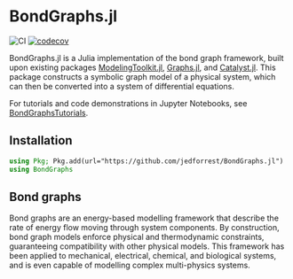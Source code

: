 # BondGraphs.jl

![CI](https://github.com/jedforrest/BondGraphs.jl/actions/workflows/CI.yml/badge.svg)
[![codecov](https://codecov.io/gh/jedforrest/BondGraphs.jl/branch/master/graph/badge.svg)](https://codecov.io/gh/jedforrest/BondGraphs.jl)

BondGraphs.jl is a Julia implementation of the bond graph framework, built upon existing packages [ModelingToolkit.jl](https://github.com/SciML/ModelingToolkit.jl), [Graphs.jl](https://github.com/JuliaGraphs/Graphs.jl), and [Catalyst.jl](https://github.com/SciML/Catalyst.jl). This package constructs a symbolic graph model of a physical system, which can then be converted into a system of differential equations.

For tutorials and code demonstrations in Jupyter Notebooks, see [BondGraphsTutorials](https://github.com/jedforrest/BondGraphsTutorials).

## Installation
```julia
using Pkg; Pkg.add(url="https://github.com/jedforrest/BondGraphs.jl")
using BondGraphs
```

## Bond graphs
Bond graphs are an energy-based modelling framework that describe the rate of energy flow moving through system components. By construction, bond graph models enforce physical and thermodynamic constraints, guaranteeing compatibility with other physical models. This framework has been applied to mechanical, electrical, chemical, and biological systems, and is even capable of modelling complex multi-physics systems.




